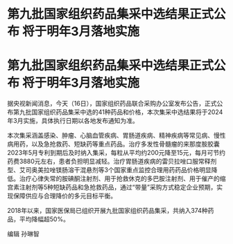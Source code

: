 # 第九批国家组织药品集采中选结果正式公布 将于明年3月落地实施

# 第九批国家组织药品集采中选结果正式公布 将于明年3月落地实施

据央视新闻消息，今天（16日），国家组织药品联合采购办公室发布公告，正式公布第九批国家组织药品集采中选的41种药品和价格，本次集采中选结果将于2024年3月实施，具体执行日期以各地发布通知为准。

本次集采涵盖感染、肿瘤、心脑血管疾病、胃肠道疾病、精神疾病等常见病、慢性病用药，以及急抢救药、短缺药等重点药品。治疗多发性骨髓瘤的来那度胺胶囊2023年5月专利到期后及时纳入集采，每粒从平均约200元降至15元，每月可节约药费3880元左右，患者负担明显减轻。治疗胃肠道疾病的雷贝拉唑口服常释剂型、艾司奥美拉唑镁肠溶干混悬剂等3个国家重点监控合理用药药品价格明显降低。治疗心律失常的胺碘酮注射剂、用于抢救休克的多巴胺注射剂、用于催产的缩宫素注射剂等5种短缺药品和急抢救药品，通过“带量”采购方式稳定企业预期，实现保障供应与合理降价的多元目标平衡。

2018年以来，国家医保局已组织开展九批国家组织药品集采，共纳入374种药品，平均降幅超50%。

编辑 孙琳智

